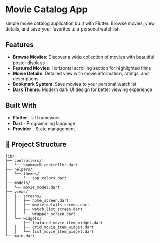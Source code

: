 #  Movie Catalog App

 simple movie catalog application built with Flutter. Browse movies, view details, and save your favorites to a personal watchlist.

##  Features

- **Browse Movies**: Discover a wide collection of movies with beautiful poster displays
- **Featured Movies**: Horizontal scrolling section for highlighted films
- **Movie Details**: Detailed view with movie information, ratings, and descriptions
- **Bookmark System**: Save movies to your personal watchlist
- **Dark Theme**: Modern dark UI design for better viewing experience

##  Built With

- **Flutter** - UI framework
- **Dart** - Programming language
- **Provider** - State management


## 📁 Project Structure

```
lib/
├── controllers/
│   └── bookmark_controller.dart
├── helpers/
│   └── themes/
│       └── app_colors.dart
├── models/
│   └── movie_model.dart
├── views/
│   ├── screens/
│   │   ├── home_screen.dart
│   │   ├── movie_details_screen.dart
│   │   ├── watch_list_screen.dart
│   │   └── wrapper_screen.dart
│   └── widgets/
│       ├── featured_movie_item_widget.dart
│   │   ├── grid_movie_item_widget.dart
│   │   └── list_movie_item_widget.dart
└── main.dart
```
